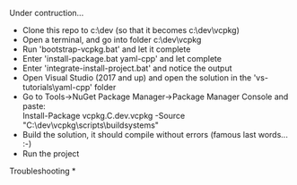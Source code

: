 Under contruction...   

* Clone this repo to c:\dev   (so that it becomes c:\dev\vcpkg)
* Open a terminal, and go into folder c:\dev\vcpkg
* Run 'bootstrap-vcpkg.bat' and let it complete
* Enter 'install-package.bat yaml-cpp' and let complete
* Enter 'integrate-install-project.bat' and notice the output
* Open Visual Studio (2017 and up) and open the solution in the 'vs-tutorials\yaml-cpp' folder
* Go to Tools->NuGet Package Manager->Package Manager Console and paste:   
  Install-Package vcpkg.C.dev.vcpkg -Source "C:\dev\vcpkg\scripts\buildsystems"
* Build the solution, it should compile without errors (famous last words... :-)
* Run the project


Troubleshooting
* 